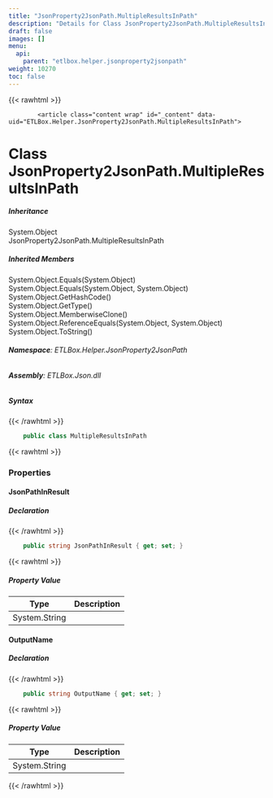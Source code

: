 ```yaml
---
title: "JsonProperty2JsonPath.MultipleResultsInPath"
description: "Details for Class JsonProperty2JsonPath.MultipleResultsInPath (ETLBox.Helper.JsonProperty2JsonPath)"
draft: false
images: []
menu:
  api:
    parent: "etlbox.helper.jsonproperty2jsonpath"
weight: 10270
toc: false
---
```


{{< rawhtml >}}

            <article class="content wrap" id="_content" data-uid="ETLBox.Helper.JsonProperty2JsonPath.MultipleResultsInPath">
  <h1 id="ETLBox_Helper_JsonProperty2JsonPath_MultipleResultsInPath" data-uid="ETLBox.Helper.JsonProperty2JsonPath.MultipleResultsInPath" class="text-break">Class JsonProperty2JsonPath.MultipleResultsInPath
</h1>
  <div class="markdown level0 summary"></div>
  <div class="markdown level0 conceptual"></div>
  <div class="inheritance">
    <h5>Inheritance</h5>
    <div class="level0"><span class="xref">System.Object</span></div>
    <div class="level1"><span class="xref">JsonProperty2JsonPath.MultipleResultsInPath</span></div>
  </div>
  <div class="inheritedMembers">
    <h5>Inherited Members</h5>
    <div>
      <span class="xref">System.Object.Equals(System.Object)</span>
    </div>
    <div>
      <span class="xref">System.Object.Equals(System.Object, System.Object)</span>
    </div>
    <div>
      <span class="xref">System.Object.GetHashCode()</span>
    </div>
    <div>
      <span class="xref">System.Object.GetType()</span>
    </div>
    <div>
      <span class="xref">System.Object.MemberwiseClone()</span>
    </div>
    <div>
      <span class="xref">System.Object.ReferenceEquals(System.Object, System.Object)</span>
    </div>
    <div>
      <span class="xref">System.Object.ToString()</span>
    </div>
  </div>
<h6><strong>Namespace</strong>: ETLBox.Helper.JsonProperty2JsonPath</h6>
  <h6><strong>Assembly</strong>: ETLBox.Json.dll</h6>
  <h5 id="ETLBox_Helper_JsonProperty2JsonPath_MultipleResultsInPath_syntax">Syntax</h5>
{{< /rawhtml >}}

```C#
    public class MultipleResultsInPath
```

{{< rawhtml >}}
  <h3 id="properties">Properties
</h3>
  <a id="ETLBox_Helper_JsonProperty2JsonPath_MultipleResultsInPath_JsonPathInResult_" data-uid="ETLBox.Helper.JsonProperty2JsonPath.MultipleResultsInPath.JsonPathInResult*"></a>
  <h4 id="ETLBox_Helper_JsonProperty2JsonPath_MultipleResultsInPath_JsonPathInResult" data-uid="ETLBox.Helper.JsonProperty2JsonPath.MultipleResultsInPath.JsonPathInResult">JsonPathInResult</h4>
  <div class="markdown level1 summary"></div>
  <div class="markdown level1 conceptual"></div>
  <h5 class="declaration">Declaration</h5>
{{< /rawhtml >}}

```C#
    public string JsonPathInResult { get; set; }
```

{{< rawhtml >}}
  <h5 class="propertyValue">Property Value</h5>
  <table class="table table-bordered table-striped table-condensed">
    <thead>
      <tr>
        <th>Type</th>
        <th>Description</th>
      </tr>
    </thead>
    <tbody>
      <tr>
        <td><span class="xref">System.String</span></td>
        <td></td>
      </tr>
    </tbody>
  </table>
  <a id="ETLBox_Helper_JsonProperty2JsonPath_MultipleResultsInPath_OutputName_" data-uid="ETLBox.Helper.JsonProperty2JsonPath.MultipleResultsInPath.OutputName*"></a>
  <h4 id="ETLBox_Helper_JsonProperty2JsonPath_MultipleResultsInPath_OutputName" data-uid="ETLBox.Helper.JsonProperty2JsonPath.MultipleResultsInPath.OutputName">OutputName</h4>
  <div class="markdown level1 summary"></div>
  <div class="markdown level1 conceptual"></div>
  <h5 class="declaration">Declaration</h5>
{{< /rawhtml >}}

```C#
    public string OutputName { get; set; }
```

{{< rawhtml >}}
  <h5 class="propertyValue">Property Value</h5>
  <table class="table table-bordered table-striped table-condensed">
    <thead>
      <tr>
        <th>Type</th>
        <th>Description</th>
      </tr>
    </thead>
    <tbody>
      <tr>
        <td><span class="xref">System.String</span></td>
        <td></td>
      </tr>
    </tbody>
  </table>

{{< /rawhtml >}}
